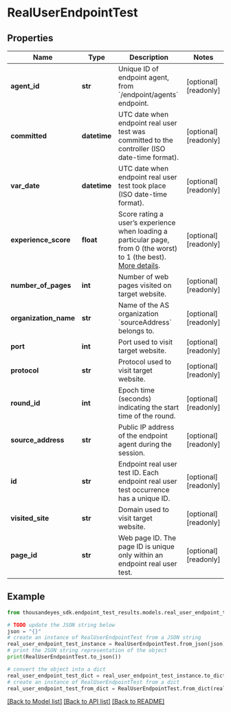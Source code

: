# RealUserEndpointTest


## Properties

Name | Type | Description | Notes
------------ | ------------- | ------------- | -------------
**agent_id** | **str** | Unique ID of endpoint agent, from &#x60;/endpoint/agents&#x60; endpoint. | [optional] [readonly] 
**committed** | **datetime** | UTC date when endpoint real user test was committed to the controller (ISO date-time format). | [optional] [readonly] 
**var_date** | **datetime** | UTC date when endpoint real user test took place (ISO date-time format). | [optional] [readonly] 
**experience_score** | **float** | Score rating a user’s experience when loading a particular page, from 0 (the worst) to 1 (the best). [More details](https://docs.thousandeyes.com/product-documentation/end-user-monitoring/viewing-data/endpoint-agent-views-reference#user-experience-score). | [optional] [readonly] 
**number_of_pages** | **int** | Number of web pages visited on target website. | [optional] [readonly] 
**organization_name** | **str** | Name of the AS organization &#x60;sourceAddress&#x60; belongs to. | [optional] [readonly] 
**port** | **int** | Port used to visit target website. | [optional] [readonly] 
**protocol** | **str** | Protocol used to visit target website. | [optional] [readonly] 
**round_id** | **int** | Epoch time (seconds) indicating the start time of the round. | [optional] [readonly] 
**source_address** | **str** | Public IP address of the endpoint agent during the session. | [optional] [readonly] 
**id** | **str** | Endpoint real user test ID. Each endpoint real user test occurrence has a unique ID. | [optional] [readonly] 
**visited_site** | **str** | Domain used to visit target website. | [optional] [readonly] 
**page_id** | **str** | Web page ID. The page ID is unique only within an endpoint real user test. | [optional] [readonly] 

## Example

```python
from thousandeyes_sdk.endpoint_test_results.models.real_user_endpoint_test import RealUserEndpointTest

# TODO update the JSON string below
json = "{}"
# create an instance of RealUserEndpointTest from a JSON string
real_user_endpoint_test_instance = RealUserEndpointTest.from_json(json)
# print the JSON string representation of the object
print(RealUserEndpointTest.to_json())

# convert the object into a dict
real_user_endpoint_test_dict = real_user_endpoint_test_instance.to_dict()
# create an instance of RealUserEndpointTest from a dict
real_user_endpoint_test_from_dict = RealUserEndpointTest.from_dict(real_user_endpoint_test_dict)
```
[[Back to Model list]](../README.md#documentation-for-models) [[Back to API list]](../README.md#documentation-for-api-endpoints) [[Back to README]](../README.md)


